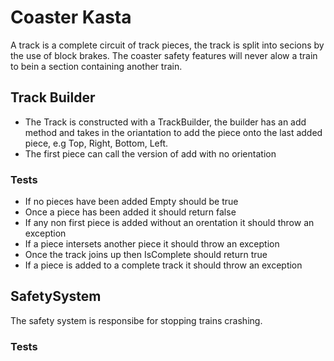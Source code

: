 # Coaster Kasta

A track is a complete circuit of track pieces, the track is split into secions by the use of block brakes. The coaster safety features will never alow a train to bein a section containing another train.

## Track Builder

- The Track is constructed with a TrackBuilder, the builder has an add method and takes in the oriantation to add the piece onto the last added piece, e.g Top, Right, Bottom, Left.
- The first piece can call the version of add with no orientation

### Tests

- If no pieces have been added Empty should be true
- Once a piece has been added it should return false
- If any non first piece is added without an orentation it should throw an exception
- If a piece intersets another piece it should throw an exception
- Once the track joins up then IsComplete should return true
- If a piece is added to a complete track it should throw an exception

## SafetySystem

The safety system is responsibe for stopping trains crashing.

### Tests
